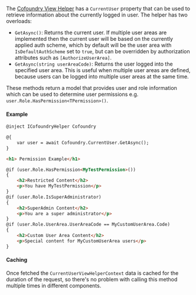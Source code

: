 The [Cofoundry View Helper](/content-management/cofoundry-view-helper) has a `CurrentUser` property that can be used to retrieve information about the currently logged in user. The helper has two overloads:

- `GetAsync()`: Returns the current user. If multiple user areas are implemented then the current user will be based on the currently applied auth scheme, which by default will be the user area with `IsDefaultAuthScheme` set to `true`, but can be overridden by authorization attributes such as `[AuthorizeUserArea]`.
- `GetAsync(string userAreaCode)`: Returns the user logged into the specified user area. This is useful when multiple user areas are defined, because users can be logged into multiple user areas at the same time.

These methods return a model that provides user and role information which can be used to determine user permissions e.g. `user.Role.HasPermission<TPermission>()`.

#### Example

```html
@inject ICofoundryHelper Cofoundry

@{
    var user = await Cofoundry.CurrentUser.GetAsync();
}

<h1> Permission Example</h1>

@if (user.Role.HasPermission<MyTestPermission>())
{
    <h2>Restricted Content</h2>
    <p>You have MyTestPermission</p>
}
@if (user.Role.IsSuperAdministrator)
{
    <h2>SuperAdmin Content</h2>
    <p>You are a super administrator</p>
}
@if (user.Role.UserArea.UserAreaCode == MyCustomUserArea.Code)
{
    <h2>Custom User Area Content</h2>
    <p>Special content for MyCustomUserArea users</p>
}
```

#### Caching

Once fetched the `CurrentUserViewHelperContext` data is cached for the duration of the request, so there's no problem with calling this method multiple times in different components.
